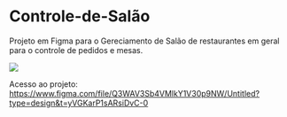 # Controle-de-Salão
Projeto em Figma para o Gereciamento de Salão de restaurantes em geral para o controle de pedidos e mesas. 

<div>

<img src="https://user-images.githubusercontent.com/115490021/234390094-0a1db0fd-2463-460d-9f30-2edaf73d1661.png">

</div>


Acesso ao projeto: https://www.figma.com/file/Q3WAV3Sb4VMlkY1V30p9NW/Untitled?type=design&t=yVGKarP1sARsiDvC-0

